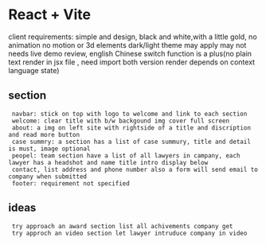 # React + Vite

client requirements: simple and design, black and white,with a little gold, no animation no motion or 3d elements
dark/light theme may apply may not needs live demo review, english Chinese switch function is a plus(no plain text render in jsx file , need import both version render depends on context language state)


## section
     navbar: stick on top with logo to welcome and link to each section 
     welcome: clear title with b/w backgound img cover full screen
     about: a img on left site with rightside of a title and discription and read more button
     case summry: a section has a list of case summury, title and detail is must, image optional
     peopel: team section have a list of all lawyers in campany, each lawyer has a headshot and name title intro display below
     contact, list address and phone number also a form will send email to company when submitted
     footer: requirement not specified


## ideas
     try approach an award section list all achivements company get
     try approch an video section let lawyer intruduce company in video